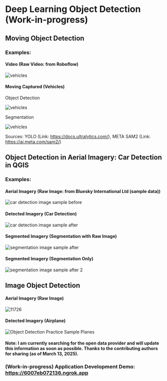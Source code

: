 # Deep Learning Object Detection (Work-in-progress)


## Moving Object Detection

### Examples:

#### Video (Raw Video: from Roboflow)
![vehicles](https://github.com/WooserkPark/Deep-Learning-Object-Detection/blob/main/02_image/vehicles.gif)

#### Moving Captured (Vehicles)

Object Detection

![vehicles](https://github.com/WooserkPark/Deep-Learning-Object-Detection/blob/main/03_outcome/vehicles-detection.gif)

Segmentation

![vehicles](https://github.com/WooserkPark/Deep-Learning-Object-Detection/blob/main/03_outcome/vehicles-segmentation.gif)

Sources: YOLO (Link: https://docs.ultralytics.com/), META SAM2 (Link: https://ai.meta.com/sam2/)

## Object Detection in Aerial Imagery: Car Detection in QGIS

### Examples:

#### Aerial Imagery (Raw Image: from Bluesky International Ltd (sample data))
![car detection image sample before](https://github.com/user-attachments/assets/00fa1404-e371-4733-9014-c54e6d3267d4)

#### Detected Imagery (Car Detection)
![car detection image sample after](https://github.com/user-attachments/assets/3e25f7b5-f95f-4d18-8995-da52871e0627)

#### Segmented Imagery (Segmentation with Raw Image)
![segmentation image sample after](https://github.com/user-attachments/assets/25a4afcc-7752-449a-82ce-e9bba0e22845)

#### Segmented Imagery (Segmentation Only)
![segmentation image sample after 2](https://github.com/user-attachments/assets/ee62870a-3327-43c3-91d6-bba8bd00fbf3)

## Image Object Detection

#### Aerial Imagery (Raw Image)
![11726](https://github.com/user-attachments/assets/c1a94769-4ecb-4c8a-9026-820ea02fa87b)

#### Detected Imagery (Airplane)
![Object Detection Practice Sample Planes](https://github.com/user-attachments/assets/ef29585c-3c2d-4cd5-818a-ea11ec358a61)

#### Note: I am currently searching for the open data provider and will update this information as soon as possible. Thanks to the contributing authors for sharing (as of March 13, 2025).


### (Work-in-progress) Application Development Demo: https://6007eb072136.ngrok.app
